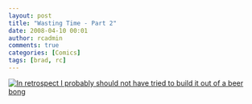 ```yaml
---
layout: post
title: "Wasting Time - Part 2"
date: 2008-04-10 00:01
author: rcadmin
comments: true
categories: [Comics]
tags: [brad, rc]
---
```

<a href="http://bitsmack.com/comics/2008/04/10/wasting-time-part-2/"><img src='http://dl.bitsmack.com/uploads/2008/04/20080410.jpg' title='In retrospect I probably should not have tried to build it out of a beer bong' /></a>
